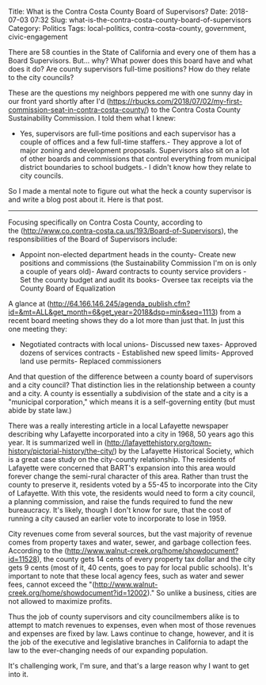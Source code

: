 Title: What is the Contra Costa County Board of Supervisors?
Date: 2018-07-03 07:32
Slug: what-is-the-contra-costa-county-board-of-supervisors
Category: Politics
Tags: local-politics, contra-costa-county, government, civic-engagement

There are 58 counties in the State of California and every one of them has a Board Supervisors. But... why? What power does this board have and what does it do? Are county supervisors full-time positions? How do they relate to the city councils?

These are the questions my neighbors peppered me with one sunny day in our front yard shortly after I'd (https://rbucks.com/2018/07/02/my-first-commission-seat-in-contra-costa-county/) to the Contra Costa County Sustainability Commission. I told them what I knew:

- Yes, supervisors are full-time positions and each supervisor has a couple of offices and a few full-time staffers.- They approve a lot of major zoning and development proposals. Supervisors also sit on a lot of other boards and commissions that control everything from municipal district boundaries to school budgets.- I didn't know how they relate to city councils. 

So I made a mental note to figure out what the heck a county supervisor is and write a blog post about it. Here is that post. 

---

Focusing specifically on Contra Costa County, according to the (http://www.co.contra-costa.ca.us/193/Board-of-Supervisors), the responsibilities of the Board of Supervisors include:

- Appoint non-elected department heads in the county- Create new positions and commissions (the Sustainability Commission I'm on is only a couple of years old)- Award contracts to county service providers - Set the county budget and audit its books- Oversee tax receipts via the County Board of Equalization

A glance at (http://64.166.146.245/agenda_publish.cfm?id=&mt=ALL&get_month=6&get_year=2018&dsp=min&seq=1113) from a recent board meeting shows they do a lot more than just that. In just this one meeting they:

- Negotiated contracts with local unions- Discussed new taxes- Approved dozens of services contracts - Established new speed limits- Approved land use permits- Replaced commissioners

And that question of the difference between a county board of supervisors and a city council? That distinction lies in the relationship between a county and a city. A county is essentially a subdivision of the state and a city is a "municipal corporation," which means it is a self-governing entity (but must abide by state law.) 

There was a really interesting article in a local Lafayette newspaper describing why Lafayette incorporated into a city in 1968, 50 years ago this year. It is summarized well in (http://lafayettehistory.org/town-history/pictorial-history/the-city/) by the Lafayette Historical Society, which is a great case study on the city-county relationship. The residents of Lafayette were concerned that BART's expansion into this area would forever change the semi-rural character of this area. Rather than trust the county to preserve it, residents voted by a 55-45 to incorporate into the City of Lafayette. With this vote, the residents would need to form a city council, a planning commission, and raise the funds required to fund the new bureaucracy. It's likely, though I don't know for sure, that the cost of running a city caused an earlier vote to incorporate to lose in 1959.  

City revenues come from several sources, but the vast majority of revenue comes from property taxes and water, sewer, and garbage collection fees. According to the (http://www.walnut-creek.org/home/showdocument?id=11528), the county gets 14 cents of every property tax dollar and the city gets 9 cents (most of it, 40 cents, goes to pay for local public schools). It's important to note that these local agency fees, such as water and sewer fees, cannot exceed the "(http://www.walnut-creek.org/home/showdocument?id=12002)." So unlike a business, cities are not allowed to maximize profits. 

Thus the job of county supervisors and city councilmembers alike is to attempt to match revenues to expenses, even when most of those revenues and expenses are fixed by law. Laws continue to change, however, and it is the job of the executive and legislative branches in California to adapt the law to the ever-changing needs of our expanding population. 

It's challenging work, I'm sure, and that's a large reason why I want to get into it.
